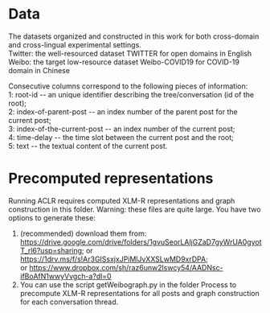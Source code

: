 # Data
The datasets organized and constructed in this work for both cross-domain and cross-lingual experimental settings.  
Twitter: the well-resourced dataset TWITTER for open domains in English  
Weibo: the target low-resource dataset Weibo-COVID19 for COVID-19 domain in Chinese

Consecutive columns correspond to the following pieces of information:  
1: root-id -- an unique identifier describing the tree/conversation (id of the root);  
2: index-of-parent-post -- an index number of the parent post for the current post;  
3: index-of-the-current-post -- an index number of the current post;  
4: time-delay -- the time slot between the current post and the root;  
5: text -- the textual content of the current post.

# Precomputed representations
Running ACLR requires computed XLM-R representations and graph construction in this folder. Warning: these files are quite large. You have two options to generate these:
1. (recommended) download them from:
    https://drive.google.com/drive/folders/1gvuSeorLAljGZaD7gyWrUA0gyotT_rl6?usp=sharing;
    or https://1drv.ms/f/s!Ar3GISsxjxJPiMlJvXXSLwMD9xrDPA;  
    or https://www.dropbox.com/sh/raz6unw2lswcy54/AADNsc-ifBoAfN1wwyVvgch-a?dl=0
2. You can use the script getWeibograph.py in the folder Process to precompute XLM-R representations for all posts and graph construction for each conversation thread.
